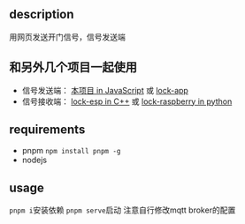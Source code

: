 ## description
用网页发送开门信号，信号发送端   

## 和另外几个项目一起使用
- 信号发送端： [本项目 in JavaScript](https://github.com/faf4r/lock-web) 或 [lock-app](https://github.com/faf4r/lock-app)
- 信号接收端： [lock-esp in C++](https://github.com/faf4r/lock-esp) 或 [lock-raspberry in python](https://github.com/faf4r/lock)

## requirements
- pnpm  `npm install pnpm -g`
- nodejs

## usage
`pnpm i`安装依赖
`pnpm serve`启动
注意自行修改mqtt broker的配置
